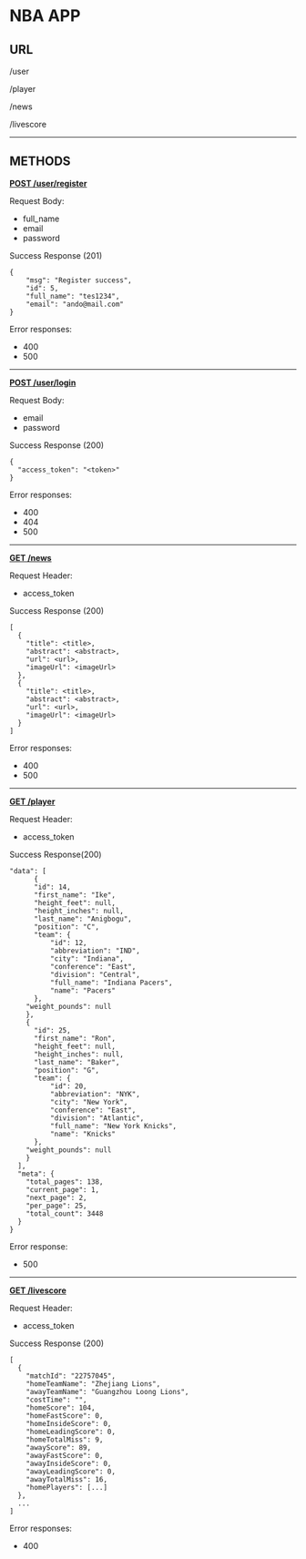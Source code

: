 # NBA APP

## URL
/user

/player

/news

/livescore

---
## METHODS

<b><u>POST /user/register</u></b>

Request Body:
* full_name
* email
* password

Success Response (201)
```
{
    "msg": "Register success",
    "id": 5,
    "full_name": "tes1234",
    "email": "ando@mail.com"
}
```
Error responses:
* 400
* 500

---
<b><u>POST /user/login</b></u>

Request Body:
* email
* password

Success Response (200)
```
{
  "access_token": "<token>"
}
```
Error responses:
* 400
* 404
* 500

---
<b><u>GET /news</u></b>

Request Header:
* access_token

Success Response (200)
```
[
  {
    "title": <title>,
    "abstract": <abstract>,
    "url": <url>,
    "imageUrl": <imageUrl>
  },
  {
    "title": <title>,
    "abstract": <abstract>,
    "url": <url>,
    "imageUrl": <imageUrl>
  }
]
```
Error responses:
* 400
* 500

---
<b><u>GET /player</u></b>

Request Header:
* access_token

Success Response(200)
```
"data": [
      {
      "id": 14,
      "first_name": "Ike",
      "height_feet": null,
      "height_inches": null,
      "last_name": "Anigbogu",
      "position": "C",
      "team": {
          "id": 12,
          "abbreviation": "IND",
          "city": "Indiana",
          "conference": "East",
          "division": "Central",
          "full_name": "Indiana Pacers",
          "name": "Pacers"
      },
    "weight_pounds": null
    },
    {
      "id": 25,
      "first_name": "Ron",
      "height_feet": null,
      "height_inches": null,
      "last_name": "Baker",
      "position": "G",
      "team": {
          "id": 20,
          "abbreviation": "NYK",
          "city": "New York",
          "conference": "East",
          "division": "Atlantic",
          "full_name": "New York Knicks",
          "name": "Knicks"
      },
    "weight_pounds": null
    }
  ],
  "meta": {
    "total_pages": 138,
    "current_page": 1,
    "next_page": 2,
    "per_page": 25,
    "total_count": 3448
  }
}
```
Error response:
* 500

---
<b><u>GET /livescore</u></b>

Request Header:
* access_token

Success Response (200)
```
[
  {
    "matchId": "22757045",
    "homeTeamName": "Zhejiang Lions",
    "awayTeamName": "Guangzhou Loong Lions",
    "costTime": "",
    "homeScore": 104,
    "homeFastScore": 0,
    "homeInsideScore": 0,
    "homeLeadingScore": 0,
    "homeTotalMiss": 9,
    "awayScore": 89,
    "awayFastScore": 0,
    "awayInsideScore": 0,
    "awayLeadingScore": 0,
    "awayTotalMiss": 16,
    "homePlayers": [...]
  },
  ...
]
```
Error responses:
* 400


